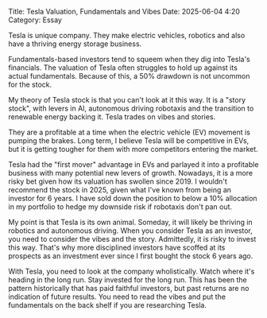 Title: Tesla Valuation, Fundamentals and Vibes 
Date: 2025-06-04 4:20 
Category: Essay

Tesla is unique company. They make electric vehicles, robotics and also have a thriving energy storage business.

Fundamentals-based investors tend to squeem when they dig into Tesla's financials. The valuation of Tesla often 
struggles to hold up against its actual fundamentals. Because of this, a 50% drawdown is not uncommon for the stock. 

My theory of Tesla stock is that you can't look at it this way. It is a "story stock", with levers in AI, autonomous driving robotaxis and the transition to renewable energy backing it. Tesla trades on vibes and stories.

They are a profitable at a time when the electric vehicle (EV) movement is pumping the brakes. Long term, I believe Tesla will be competitive in EVs, but it is getting tougher for them with more competitors entering the market.

Tesla had the "first mover" advantage in EVs and parlayed it into a profitable business with many potential new levers of growth. Nowadays, it is a more risky bet given how its valuation has swollen since 2019. I wouldn't recommend the stock in 2025, given what I've known from being an investor for 6 years. I have sold down the position to below a 10% allocation in my portfolio to hedge my downside risk if robotaxis don't pan out.

My point is that Tesla is its own animal. Someday, it will likely be thriving in robotics and autonomous driving. When you consider Tesla as an investor, you need to consider the vibes and the story. Admittedly, it is risky to invest this way. That's why more disciplined investors have scoffed at its prospects as an investment ever since I first bought the stock 6 years ago.

With Tesla, you need to look at the company wholistically. Watch where it's heading in the long run. Stay invested for the long run. This has been the pattern historically that has paid faithful investors, but past returns are no indication of future results. You need to read the vibes and put the fundamentals on the back shelf if you are researching Tesla. 
